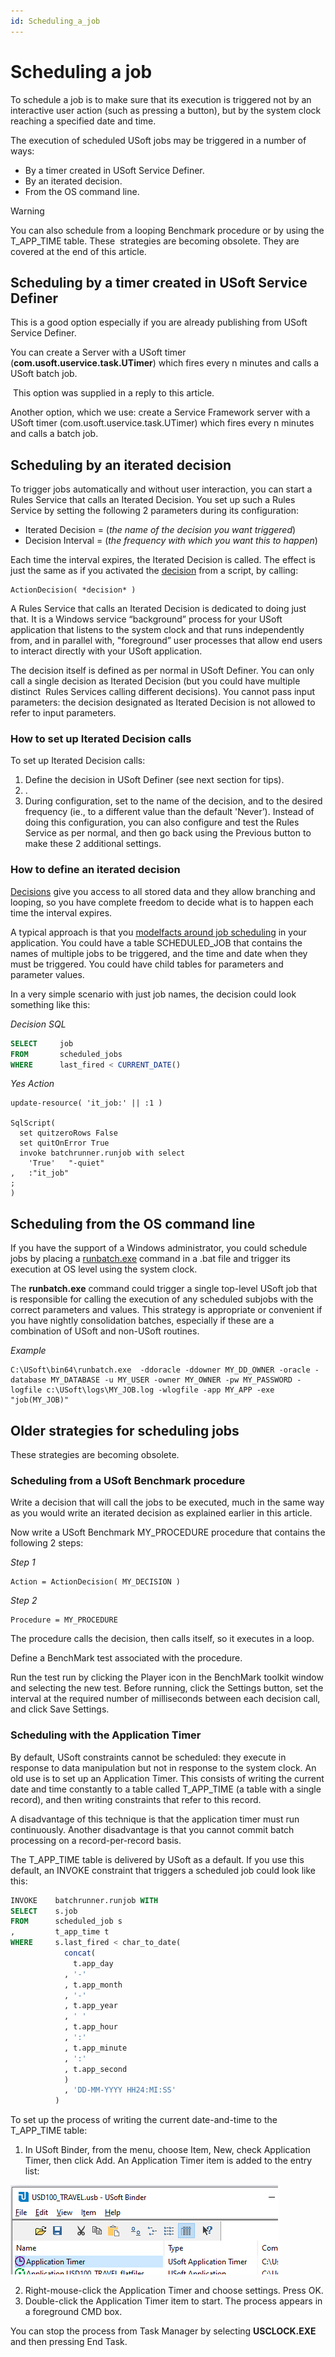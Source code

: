 ```yaml
---
id: Scheduling_a_job
---
```


# Scheduling a job

To schedule a job is to make sure that its execution is triggered not by an interactive user action (such as pressing a button), but by the system clock reaching a specified date and time.

The execution of scheduled USoft jobs may be triggered in a number of ways:

- By a timer created in USoft Service Definer.
- By an iterated decision.
- From the OS command line.

> [!WARNING]
> You can also schedule from a looping Benchmark procedure or by using the T_APP_TIME table. These  strategies are becoming obsolete. They are covered at the end of this article.

## Scheduling by a timer created in USoft Service Definer

This is a good option especially if you are already publishing from USoft Service Definer.

You can create a Server with a USoft timer (**com.usoft.uservice.task.UTimer**) which fires every n minutes and calls a USoft batch job.

 This option was supplied in a reply to this article.

Another option, which we use: create a Service Framework server with a USoft timer (com.usoft.uservice.task.UTimer) which fires every n minutes and calls a batch job.

## Scheduling by an iterated decision

To trigger jobs automatically and without user interaction, you can start a Rules Service that calls an Iterated Decision. You set up such a Rules Service by setting the following 2 parameters during its configuration:

- Iterated Decision = (*the name of the decision you want triggered*)
- Decision Interval = (*the frequency with which you want this to happen*)

Each time the interval expires, the Iterated Decision is called. The effect is just the same as if you activated the [decision](/docs/Task%20flow/Decisions/Decisions.md) from a script, by calling:

```
ActionDecision( *decision* )
```

A Rules Service that calls an Iterated Decision is dedicated to doing just that. It is a Windows service “background” process for your USoft application that listens to the system clock and that runs independently from, and in parallel with, "foreground” user processes that allow end users to interact directly with your USoft application.

The decision itself is defined as per normal in USoft Definer. You can only call a single decision as Iterated Decision (but you could have multiple distinct  Rules Services calling different decisions). You cannot pass input parameters: the decision designated as Iterated Decision is not allowed to refer to input parameters.

### How to set up Iterated Decision calls

To set up Iterated Decision calls:

1. Define the decision in USoft Definer (see next section for tips).
2. .
3. During configuration, set  to the name of the decision, and  to the desired frequency (ie., to a different value than the default 'Never’). Instead of doing this configuration, you can also configure and test the Rules Service as per normal, and then go back using the Previous button to make these 2 additional settings.

### How to define an iterated decision

[Decisions](/docs/Task%20flow/Decisions/Decisions.md) give you access to all stored data and they allow branching and looping, so you have complete freedom to decide what is to happen each time the interval expires.

A typical approach is that you [modelfacts around job scheduling](/docs/Task%20flow/Job%20scheduling/Modelling%20scheduled%20jobs.md) in your application. You could have a table SCHEDULED_JOB that contains the names of multiple jobs to be triggered, and the time and date when they must be triggered. You could have child tables for parameters and parameter values.

In a very simple scenario with just job names, the decision could look something like this:

*Decision SQL*

```sql
SELECT     job
FROM       scheduled_jobs
WHERE      last_fired < CURRENT_DATE()
```

*Yes Action*

```
update-resource( 'it_job:' || :1 ) 

SqlScript(
  set quitzeroRows False
  set quitOnError True
  invoke batchrunner.runjob with select
	'True'   "-quiet"
,	:"it_job"
;
)
```

## Scheduling from the OS command line

If you have the support of a Windows administrator, you could schedule jobs by placing a [runbatch.exe](/docs/USoft%20for%20administrators/USoft%20command%20line%20syntax/runbatchexe.md) command in a .bat file and trigger its execution at OS level using the system clock.

The **runbatch.exe** command could trigger a single top-level USoft job that is responsible for calling the execution of any scheduled subjobs with the correct parameters and values. This strategy is appropriate or convenient if you have nightly consolidation batches, especially if these are a combination of USoft and non-USoft routines.

*Example*

```
C:\USoft\bin64\runbatch.exe  -ddoracle -ddowner MY_DD_OWNER -oracle -database MY_DATABASE -u MY_USER -owner MY_OWNER -pw MY_PASSWORD -logfile c:\USoft\logs\MY_JOB.log -wlogfile -app MY_APP -exe "job(MY_JOB)" 
```

## Older strategies for scheduling jobs

These strategies are becoming obsolete.

### Scheduling from a USoft Benchmark procedure

Write a decision that will call the jobs to be executed, much in the same way as you would write an iterated decision as explained earlier in this article.

Now write a USoft Benchmark MY_PROCEDURE procedure that contains the following 2 steps:

*Step 1*

```
Action = ActionDecision( MY_DECISION )
```

*Step 2*

```
Procedure = MY_PROCEDURE
```

The procedure calls the decision, then calls itself, so it executes in a loop.

Define a BenchMark test associated with the procedure.

Run the test run by clicking the Player icon in the BenchMark toolkit window and selecting the new test. Before running, click the Settings button, set the interval at the required number of milliseconds between each decision call, and click Save Settings.

### Scheduling with the Application Timer

By default, USoft constraints cannot be scheduled: they execute in response to data manipulation but not in response to the system clock. An old use is to set up an Application Timer. This consists of writing the current date and time constantly to a table called T_APP_TIME (a table with a single record), and then writing constraints that refer to this record.

A disadvantage of this technique is that the application timer must run continuously. Another disadvantage is that you cannot commit batch processing on a record-per-record basis.

The T_APP_TIME table is delivered by USoft as a default. If you use this default, an INVOKE constraint that triggers a scheduled job could look like this:

```sql
INVOKE    batchrunner.runjob WITH
SELECT    s.job
FROM      scheduled_job s
,         t_app_time t
WHERE     s.last_fired < char_to_date( 
            concat(
			  t.app_day
			, '-'
			, t.app_month
			, '-'
			, t.app_year
			, ' '
			, t.app_hour
			, ':'
			, t.app_minute
			, ':'
			, t.app_second
			)
            , 'DD-MM-YYYY HH24:MI:SS'
          )
```

To set up the process of writing the current date-and-time to the T_APP_TIME table:

1. In USoft Binder, from the menu, choose Item, New, check Application Timer, then click Add. An Application Timer item is added to the entry list:

![](./assets/69eab40f-4009-430c-983e-2a8d6ae5b661.png)

2. Right-mouse-click the Application Timer and choose settings. Press OK.
3. Double-click the Application Timer item to start. The process appears in a foreground CMD box.

You can stop the process from Task Manager by selecting **USCLOCK.EXE** and then pressing End Task.